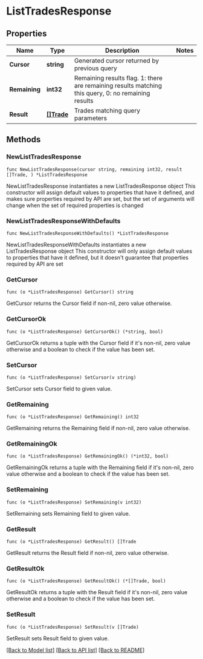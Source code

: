 # ListTradesResponse

## Properties

Name | Type | Description | Notes
------------ | ------------- | ------------- | -------------
**Cursor** | **string** | Generated cursor returned by previous query | 
**Remaining** | **int32** | Remaining results flag. 1: there are remaining results matching this query, 0: no remaining results | 
**Result** | [**[]Trade**](Trade.md) | Trades matching query parameters | 

## Methods

### NewListTradesResponse

`func NewListTradesResponse(cursor string, remaining int32, result []Trade, ) *ListTradesResponse`

NewListTradesResponse instantiates a new ListTradesResponse object
This constructor will assign default values to properties that have it defined,
and makes sure properties required by API are set, but the set of arguments
will change when the set of required properties is changed

### NewListTradesResponseWithDefaults

`func NewListTradesResponseWithDefaults() *ListTradesResponse`

NewListTradesResponseWithDefaults instantiates a new ListTradesResponse object
This constructor will only assign default values to properties that have it defined,
but it doesn't guarantee that properties required by API are set

### GetCursor

`func (o *ListTradesResponse) GetCursor() string`

GetCursor returns the Cursor field if non-nil, zero value otherwise.

### GetCursorOk

`func (o *ListTradesResponse) GetCursorOk() (*string, bool)`

GetCursorOk returns a tuple with the Cursor field if it's non-nil, zero value otherwise
and a boolean to check if the value has been set.

### SetCursor

`func (o *ListTradesResponse) SetCursor(v string)`

SetCursor sets Cursor field to given value.


### GetRemaining

`func (o *ListTradesResponse) GetRemaining() int32`

GetRemaining returns the Remaining field if non-nil, zero value otherwise.

### GetRemainingOk

`func (o *ListTradesResponse) GetRemainingOk() (*int32, bool)`

GetRemainingOk returns a tuple with the Remaining field if it's non-nil, zero value otherwise
and a boolean to check if the value has been set.

### SetRemaining

`func (o *ListTradesResponse) SetRemaining(v int32)`

SetRemaining sets Remaining field to given value.


### GetResult

`func (o *ListTradesResponse) GetResult() []Trade`

GetResult returns the Result field if non-nil, zero value otherwise.

### GetResultOk

`func (o *ListTradesResponse) GetResultOk() (*[]Trade, bool)`

GetResultOk returns a tuple with the Result field if it's non-nil, zero value otherwise
and a boolean to check if the value has been set.

### SetResult

`func (o *ListTradesResponse) SetResult(v []Trade)`

SetResult sets Result field to given value.



[[Back to Model list]](../README.md#documentation-for-models) [[Back to API list]](../README.md#documentation-for-api-endpoints) [[Back to README]](../README.md)


